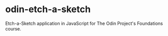 # odin-etch-a-sketch
Etch-a-Sketch application in JavaScript for The Odin Project's Foundations course. 
